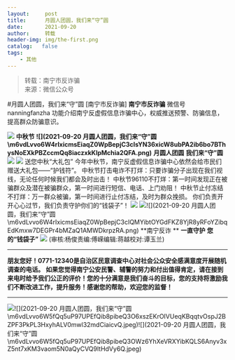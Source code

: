 ```yaml
---
layout:     post
title:      月圆人团圆，我们来“守”圆
date:       2021-09-20
author:     转载
header-img: img/the-first.png
catalog:   false
tags:
    - 其他
---
```


<blockquote><p>转载：南宁市反诈骗<br>
来源：微信公众号</p></blockquote>

#月圆人团圆，我们来“守”圆
[南宁市反诈骗]
**南宁市反诈骗**
微信号nanningfanzha
功能介绍南宁反虚假信息诈骗中心，权威推送预警、防骗信息，提高群众防骗意识。

![]({{site.baseurl}}/postimg/m6vdLvvo6W5iaqtFlbC2aKtxz0cgAUufMCLNZjTFq3atj7KNzA5jndiaFCUL151ExlvRyBicqsE2ibqpx1OibZrS54A.gif)
**中秋节**
**![](2021-09-20
月圆人团圆，我们来“守”圆\\m6vdLvvo6W4rIxicmsEiaqZ0WpBepjC3cIsYN36xicW8ubPA2ib6bo7BThysNoEXkPBZccmQq8iaczxkKlpMchia2QFA.png)**
**月圆人团圆**
**我们来“守”圆**
![]({{site.baseurl}}/postimg/m6vdLvvo6W4rIxicmsEiaqZ0WpBepjC3cI3GP2vhbfAInV63QTNbgZ2xorKxOSApxic2TliaMIeOFKgKESM2P3AxbQ.png)
![]({{site.baseurl}}/postimg/m6vdLvvo6W4rIxicmsEiaqZ0WpBepjC3cIQMYibtOYGdFKZ8YjR8yRFoYZibqEdKmxw7DEGPr4bMZaQ1AMWDkrpzRA.png)
送您中秋“大礼包”
今年中秋节，南宁反虚假信息诈骗中心依然会给市民们赠送大礼包——“护钱符”。
中秋节打击电诈不打烊：只要诈骗分子出现在我们视线，无论任何时候我们都会及时出击！
中秋节96110不打烊：第一时间发现正在被骗群众及潜在被骗群众，第一时间进行短信、电话、上门劝阻！
中秋节止付冻结不打烊：万一群众被骗，第一时间进行止付冻结，及时为群众挽损。
你们负责开开心心过节，我们负责守护你们的“钱袋子”！
![]({{site.baseurl}}/postimg/m6vdLvvo6W4rIxicmsEiaqZ0WpBepjC3cIbdoNX91Za5bD2ELGjUNd9BEib1BBFDxloPzf1Sf0x93tibJR5udpL9zg.png)
![]({{site.baseurl}}/postimg/m6vdLvvo6W4rIxicmsEiaqZ0WpBepjC3cI3GP2vhbfAInV63QTNbgZ2xorKxOSApxic2TliaMIeOFKgKESM2P3AxbQ.png)![](2021-09-20
月圆人团圆，我们来“守”圆\\m6vdLvvo6W4rIxicmsEiaqZ0WpBepjC3cIQMYibtOYGdFKZ8YjR8yRFoYZibqEdKmxw7DEGPr4bMZaQ1AMWDkrpzRA.png)
**南宁反诈
**
**一直守护**
**您的“钱袋子”**
![]({{site.baseurl}}/postimg/m6vdLvvo6W4rIxicmsEiaqZ0WpBepjC3cIQMYibtOYGdFKZ8YjR8yRFoYZibqEdKmxw7DEGPr4bMZaQ1AMWDkrpzRA.png)
(审核:杨俊责编:傅嵘编辑:蒋越校对:谭玉兰)
***
******朋友您好！0771-12340是****自治区民意调查中心对社会公众安全感满意度开展随机调查的电话。**
**如果您觉得南宁公安民警、辅警的努力和付出值得肯定，请在接到来电时给予我们公正的评价！您的十分满意是我们奋斗的目标，您的支持将激励我们不断改进工作，提升服务！感谢您的帮助，欢迎您的监督！**
****
![]({{site.baseurl}}/postimg/m6vdLvvo6W5fQq5uP97UPEfQib8pibeQ3OIeVDxD23H3A2hshm9VPKwY5lU5bLvcdcrPes5XplD3ibsbDFZwyKDqA.jpeg)![](2021-09-20
月圆人团圆，我们来“守”圆\\m6vdLvvo6W5fQq5uP97UPEfQib8pibeQ3O6xszEKrOIVUeqKBqqtvOspJ2BZPF3PkPL3HxyhALV0mwl32mdCiaicvQ.jpeg)![](2021-09-20
月圆人团圆，我们来“守”圆\\m6vdLvvo6W5fQq5uP97UPEfQib8pibeQ3OWz6YhXeVRXYibKQLS6Anyv3xZ5nt7xKM3vaom5N0aQyCVQ9ltHdVy6Q.jpeg)
